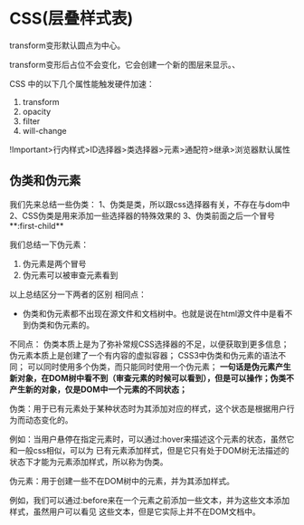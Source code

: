 # CSS(层叠样式表)

transform变形默认圆点为中心。

transform变形后占位不会变化，它会创建一个新的图层来显示。、



CSS 中的以下几个属性能触发硬件加速：

1. transform
2. opacity
3. filter
4. will-change



!Important>行内样式>ID选择器>类选择器>元素>通配符>继承>浏览器默认属性

## 伪类和伪元素

我们先来总结一些伪类：
1、伪类是类，所以跟css选择器有关，不存在与dom中
2、CSS伪类是用来添加一些选择器的特殊效果的
3、伪类前面之后一个冒号**:first-child**

我们总结一下伪元素：

1. 伪元素是两个冒号
2. 伪元素可以被审查元素看到

以上总结区分一下两者的区别
相同点：

- 伪类和伪元素都不出现在源文件和文档树中。也就是说在html源文件中是看不到伪类和伪元素的。

不同点：
伪类本质上是为了弥补常规CSS选择器的不足，以便获取到更多信息；
伪元素本质上是创建了一个有内容的虚拟容器；
CSS3中伪类和伪元素的语法不同；
可以同时使用多个伪类，而只能同时使用一个伪元素；
**一句话是伪元素产生新对象，在DOM树中看不到（审查元素的时候可以看到），但是可以操作；伪类不产生新的对象，仅是DOM中一个元素的不同状态；**

伪类：用于已有元素处于某种状态时为其添加对应的样式，这个状态是根据用户行为而动态变化的。

例如：当用户悬停在指定元素时，可以通过:hover来描述这个元素的状态，虽然它和一般css相似，可以为 已有元素添加样式，但是它只有处于DOM树无法描述的状态下才能为元素添加样式，所以称为伪类。

伪元素：用于创建一些不在DOM树中的元素，并为其添加样式。

例如，我们可以通过:before来在一个元素之前添加一些文本，并为这些文本添加样式，虽然用户可以看见 这些文本，但是它实际上并不在DOM文档中。